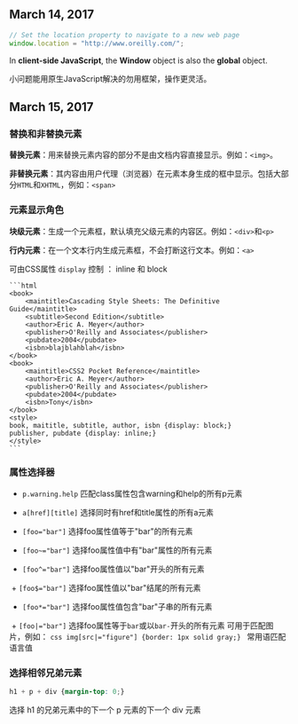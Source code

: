 ## March 14, 2017

```javascript
// Set the location property to navigate to a new web page
window.location = "http://www.oreilly.com/";
```

In **client-side JavaScript**, the **Window** object is also the **global** object.

小问题能用原生JavaScript解决的勿用框架，操作更灵活。

## March 15, 2017

### 替换和非替换元素

**替换元素**：用来替换元素内容的部分不是由文档内容直接显示。例如：`<img>`。

**非替换元素**：其内容由用户代理（浏览器）在元素本身生成的框中显示。包括大部分`HTML`和`XHTML`，例如：`<span>`

### 元素显示角色

**块级元素**：生成一个元素框，默认填充父级元素的内容区。例如：`<div>`和`<p>`

**行内元素**：在一个文本行内生成元素框，不会打断这行文本。例如：`<a>`

可由CSS属性 `display` 控制 ： inline 和 block


	```html
	<book>
		<maintitle>Cascading Style Sheets: The Definitive Guide</maintitle>
		<subtitle>Second Edition</subtitle>
		<author>Eric A. Meyer</author>
		<publisher>O'Reilly and Associates</publisher>
		<pubdate>2004</pubdate>
		<isbn>blajblahblah</isbn>
	</book>
	<book>
		<maintitle>CSS2 Pocket Reference</maintitle>
		<author>Eric A. Meyer</author>
		<publisher>O'Reilly and Associates</publisher>
		<pubdate>2004</pubdate>
		<isbn>Tony</isbn>
	</book>
	<style>
	book, maititle, subtitle, author, isbn {display: block;}
	publisher, pubdate {display: inline;}
	</style>
	```


### 属性选择器

  + `p.warning.help` 匹配class属性包含warning和help的所有p元素

  + `a[href][title]` 选择同时有href和title属性的所有a元素

  + `[foo="bar"]`	选择foo属性值等于"bar"的所有元素

  + `[foo~="bar"]`	选择foo属性值中有"bar"属性的所有元素

  + `[foo^="bar"]`	选择foo属性值以"bar"开头的所有元素

  + `[foo$="bar"]`	选择foo属性值以"bar"结尾的所有元素

  + `[foo*="bar"]`	选择foo属性值包含"bar"子串的所有元素

  + `[foo|="bar"]`	选择foo属性等于`bar`或以`bar-`开头的所有元素
  	可用于匹配图片，例如：
	```css
	img[src|="figure"] {border: 1px solid gray;}
	```
	常用语匹配 语言值


### 选择相邻兄弟元素
```css
h1 + p + div {margin-top: 0;}
```
选择 h1 的兄弟元素中的下一个 p 元素的下一个 div 元素
